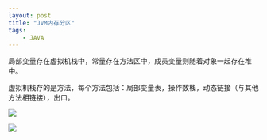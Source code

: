 ```yaml
---
layout: post
title: "JVM内存分区"
tags: 
	- JAVA
---
```


局部变量存在虚拟机栈中，常量存在方法区中，成员变量则随着对象一起存在堆中。

虚拟机栈存的是方法，每个方法包括：局部变量表，操作数栈，动态链接（与其他方法相链接），出口。

![](http://ovuyz1070.bkt.clouddn.com/18-10-28/59804233.jpg)



![](http://ovuyz1070.bkt.clouddn.com/18-10-28/55973045.jpg)